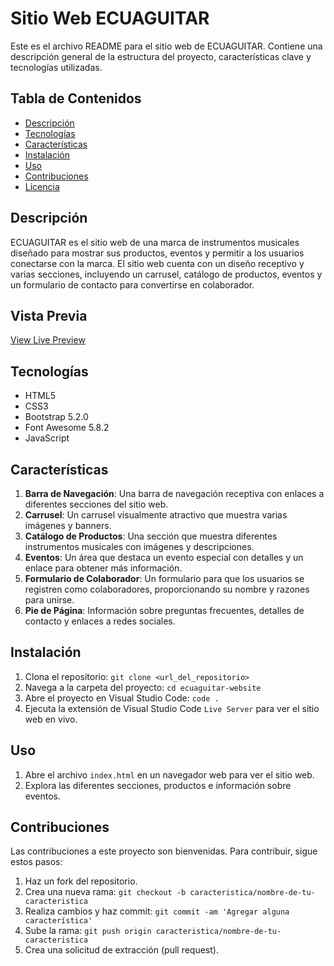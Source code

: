 # Sitio Web ECUAGUITAR

Este es el archivo README para el sitio web de ECUAGUITAR. Contiene una descripción general de la estructura del proyecto, características clave y tecnologías utilizadas.

## Tabla de Contenidos

- [Descripción](#descripción)
- [Tecnologías](#tecnologías)
- [Características](#características)
- [Instalación](#instalación)
- [Uso](#uso)
- [Contribuciones](#contribuciones)
- [Licencia](#licencia)

## Descripción

ECUAGUITAR es el sitio web de una marca de instrumentos musicales diseñado para mostrar sus productos, eventos y permitir a los usuarios conectarse con la marca. El sitio web cuenta con un diseño receptivo y varias secciones, incluyendo un carrusel, catálogo de productos, eventos y un formulario de contacto para convertirse en colaborador.

## Vista Previa
[View Live Preview](https://kevinrivera1.github.io/EcuaGuitar/)
## Tecnologías

- HTML5
- CSS3
- Bootstrap 5.2.0
- Font Awesome 5.8.2
- JavaScript

## Características

1. **Barra de Navegación**: Una barra de navegación receptiva con enlaces a diferentes secciones del sitio web.
2. **Carrusel**: Un carrusel visualmente atractivo que muestra varias imágenes y banners.
3. **Catálogo de Productos**: Una sección que muestra diferentes instrumentos musicales con imágenes y descripciones.
4. **Eventos**: Un área que destaca un evento especial con detalles y un enlace para obtener más información.
5. **Formulario de Colaborador**: Un formulario para que los usuarios se registren como colaboradores, proporcionando su nombre y razones para unirse.
6. **Pie de Página**: Información sobre preguntas frecuentes, detalles de contacto y enlaces a redes sociales.

## Instalación

1. Clona el repositorio: `git clone <url_del_repositorio>`
2. Navega a la carpeta del proyecto: `cd ecuaguitar-website`
3. Abre el proyecto en Visual Studio Code: `code .`
4. Ejecuta la extensión de Visual Studio Code `Live Server` para ver el sitio web en vivo.

## Uso

1. Abre el archivo `index.html` en un navegador web para ver el sitio web.
2. Explora las diferentes secciones, productos e información sobre eventos.

## Contribuciones

Las contribuciones a este proyecto son bienvenidas. Para contribuir, sigue estos pasos:

1. Haz un fork del repositorio.
2. Crea una nueva rama: `git checkout -b caracteristica/nombre-de-tu-caracteristica`
3. Realiza cambios y haz commit: `git commit -am 'Agregar alguna característica'`
4. Sube la rama: `git push origin caracteristica/nombre-de-tu-caracteristica`
5. Crea una solicitud de extracción (pull request).


